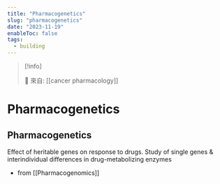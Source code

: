 ```yaml
---
title: "Pharmacogenetics"
slug: "pharmacogenetics"
date: "2023-11-19"
enableToc: false
tags:
  - building
---
```


> [!info]
>
> 🌱 來自: [[cancer pharmacology]]

# Pharmacogenetics

## Pharmacogenetics

Effect of heritable genes on response to drugs. Study of single genes & interindividual differences in drug-metabolizing enzymes

- from [[Pharmacogenomics]] 
